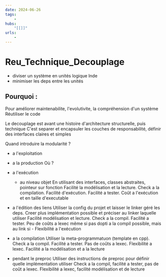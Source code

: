 ```yaml
---
date: 2024-06-26
tags:
    -
hubs:
    "[[]]"
urls:
    -
---
```

# Reu_Technique_Decouplage 

- diviser un système en unités logique Inde 
- minimiser les deps entre les unités 

## Pourquoi :
Pour améliorer maintenabilite, l'evolutivite, la compréhension d'un système 
Réutiliser le code

Le decouplage est avant une histoire d'architecture structurelle, puis technique
C'est separer et encapsuler les couches de responsabilité, définir des interfaces claires et simples 

Quand introduire la modularité ?
- a l'exploitation  
- a la production 
Où ?
- a l'exécution
   - au niveau objet
	   En utilisant des interfaces, classes abstraites, pointeur sur fonction
	   Facilité la modélisation et la lecture. Check a la compilation. Facilité d'exécution. Facilité a tester.
	   Coût a l'exécution et en taille d'executable
- a l'édition des liens
		Utiliser la config du projet et laisser le linker géré les deps.
		Creer plus implémentation possible et préciser au linker laquelle utiliser 
		Facilité modélisation et lecture. Check a la compil. Facilité a tester. Peu de coûts a lexec même si pas dopti a la compil possible, mais au link si
		- Flexibilité a l'exécution 
- a la compilation 
		Utiliser la meta-programmatuon (template en cpp). 
		Check a la compil. Facilité a tester. Pas de coûts a lexec.
		Flexibilité a lexec. Facilité a la modélisation et a la lecture 

- pendant le preproc
		Utiliser des instructions de preproc pour définir quelle implémentation utiliser 
		Check a la compil, facilité a tester, pas de coût a lexec.
		Flexibilité a lexec, facilité modélisation et de lecture 


